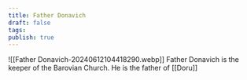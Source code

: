 ```yaml
---
title: Father Donavich
draft: false
tags: 
publish: true
---
```

![[Father Donavich-20240612104418290.webp]]
Father Donavich is the keeper of the Barovian Church. He is the father of [[Doru]]